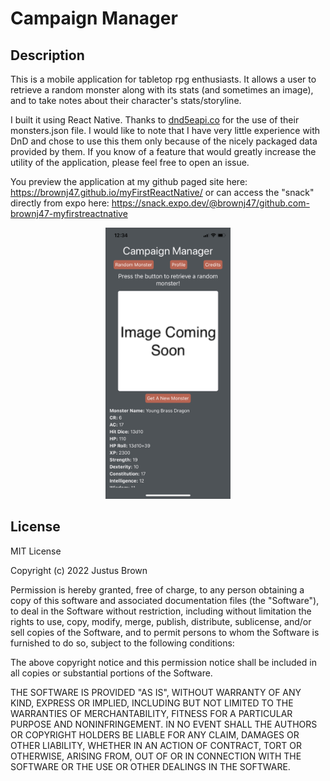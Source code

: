 # Campaign Manager

## Description
This is a mobile application for tabletop rpg enthusiasts. It allows a user to retrieve a random monster along with its stats (and sometimes an image), and to take notes about their character's stats/storyline. 

I built it using React Native. Thanks to [dnd5eapi.co](https://www.dnd5eapi.co/) for the use of their monsters.json file. I would like to note that I have very little experience with DnD and chose to use this them only because of the nicely packaged data provided by them. If you know of a feature that would greatly increase the utility of the application, please feel free to open an issue. 

You preview the application at my github paged site here: https://brownj47.github.io/myFirstReactNative/ or can access the "snack" directly from expo here: https://snack.expo.dev/@brownj47/github.com-brownj47-myfirstreactnative
<p align="center">
    <img src="./assets/IMG_EE747D1E1EE8-1.jpeg" alt="Home page of the application. A placeholder image and the stats for a young brass dragon." style="width:200px;"/>
</p>

## License

MIT License

Copyright (c) 2022 Justus Brown

Permission is hereby granted, free of charge, to any person obtaining a copy
of this software and associated documentation files (the "Software"), to deal
in the Software without restriction, including without limitation the rights
to use, copy, modify, merge, publish, distribute, sublicense, and/or sell
copies of the Software, and to permit persons to whom the Software is
furnished to do so, subject to the following conditions:

The above copyright notice and this permission notice shall be included in all
copies or substantial portions of the Software.

THE SOFTWARE IS PROVIDED "AS IS", WITHOUT WARRANTY OF ANY KIND, EXPRESS OR
IMPLIED, INCLUDING BUT NOT LIMITED TO THE WARRANTIES OF MERCHANTABILITY,
FITNESS FOR A PARTICULAR PURPOSE AND NONINFRINGEMENT. IN NO EVENT SHALL THE
AUTHORS OR COPYRIGHT HOLDERS BE LIABLE FOR ANY CLAIM, DAMAGES OR OTHER
LIABILITY, WHETHER IN AN ACTION OF CONTRACT, TORT OR OTHERWISE, ARISING FROM,
OUT OF OR IN CONNECTION WITH THE SOFTWARE OR THE USE OR OTHER DEALINGS IN THE
SOFTWARE.